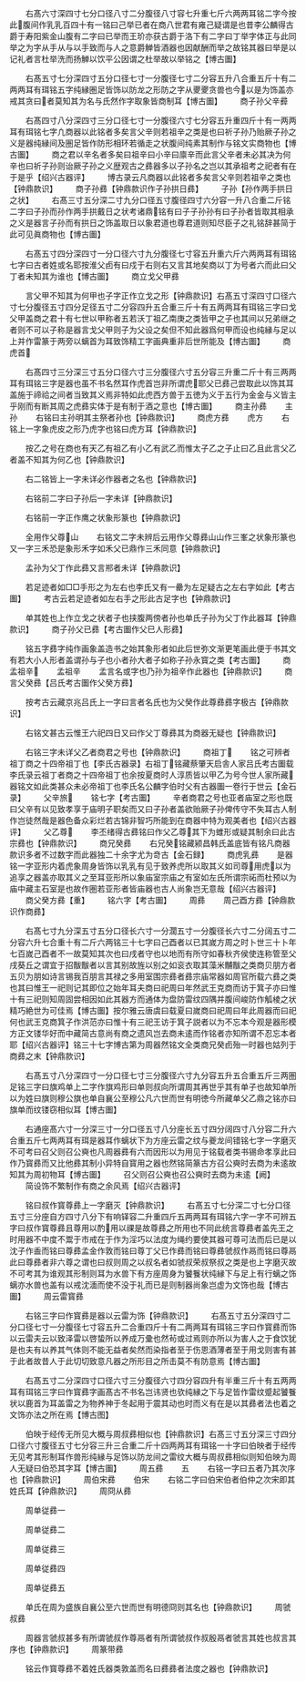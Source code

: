 <!-- { "loadSidebar": true } -->
　　右髙六寸深四寸七分口径八寸二分腹径八寸容七升重七斤六两两耳铭二字今按此腹间作乳乳百四十有一铭曰己举已者在商八世君有雍己疑谓是也昔李公麟得古爵于寿阳紫金山腹有二字曰已举而王玠亦获古爵于洛下有二字曰丁举字体正与此同举之为字从手从与以手致而与人之意爵觯皆酒器也因献酬而举之故铭其器曰举是以记礼者言杜举洗而扬觯以饮平公因谓之杜举故以举铭之【博古圗】





　　右髙五寸七分深四寸五分口径七寸一分腹径七寸二分容五升八合重五斤十有二两两耳有珥铭五字纯縁圏足皆饰以防龙之形防之字从夒夒贪兽也今以是为饰盖亦戒其贪曰者莫知其为名与氏然作字取象皆商制耳【博古圗】
　　商子孙父辛彛



　　右髙四寸八分深四寸三分口径七寸一分腹径六寸七分容五升重四斤十有一两两耳有珥铭七字凢商器以此铭者多矣言父辛则若祖辛之类是也曰祈子孙乃贻厥子孙之义是器纯縁间及圏足皆作防形相环若循走之状腹间纯素其制作与铭文实商物也【博古圗】
　　商之君以辛名者多矣曰祖辛曰小辛曰廪辛而此言父辛者未必其决为何辛也曰祈子孙则诒厥子孙之义歴观古之彞器多以子孙名之岂以其承祖考之祀者有在于是乎【绍兴古器评】
　　博古录云凡商器以此铭者多矣言父辛则若祖辛之类也【钟鼎款识】
　　商子孙彞【钟鼎款识作子孙拱日彞】
　　子孙【孙作两手拱日之状】
　　右髙三寸五分深二寸九分口径五寸腹径四寸六分容一升八合重二斤铭二字曰子孙而孙作两手拱戴日之状考诸鼎铭有曰子子孙孙有曰子孙者皆取其相承之义是器言子孙而有拱日之饰盖取日以象君道也尊君道则知尽臣子之礼铭辞甚简于此可见眞商物也【博古圗】




　　右髙五寸四分深四寸一分口径六寸九分腹径七寸容五升重六斤六两两耳有珥铭七字曰古者姓或名耶按淮父卣有曰戍于右则右又言其地矣商以丁为号者六而此曰父丁者未知其为谁也【博古圗】
　　商立戈父甲彞


　　言父甲不知其为何甲也子字正作立戈之形【钟鼎款识】右髙五寸深四寸口径六寸七分腹径五寸四分足径五寸二分容四升五合重三斤十有五两两耳有珥铭三字曰戈父甲盖商之君十有七世以甲称者五若沃丁祖乙南庚之类皆甲之子也其间以兄弟继之者则不可以子称是器言戈父甲则子为父设之矣但不知此器爲何甲而设也纯縁与足以上并作雷篆于两旁以螭首为耳致饰精工字画典重非后世所能及【博古圗】
　　商虎首


　　右髙四寸三分深三寸五分口径六寸三分腹径六寸五分容三升重二斤十有三两两耳有珥铭三字是器也虽不书名然耳作虎首岂非所谓虎耶父已彞己尝取此以饰其耳盖施于禘祫之间者当致其义焉非特如此虎西方兽于五徳为义于五行为金金与义皆主乎刚而有断其周之虎彞实体于是有制于酒之意也【博古圗】
　　商主孙彞
　　主孙
　　右铭曰主孙明其主祭者孙也【钟鼎款识】
　　商虎方彞
　　虎方
　　右铭上一字象虎皮之形乃虎字也铭曰虎方耳【钟鼎款识】


　　按乙之号在商也有天乙有祖乙有小乙有武乙而惟太子乙之子止曰乙且此言父乙者盖不知其为何乙也【钟鼎款识】






　　右二铭皆上一字未详必作器者之名也【钟鼎款识】



　　右铭前二字曰子孙后一字未详【钟鼎款识】



　　右铭前一字正作鹰之状象形篆也【钟鼎款识】




　　全用作父尊山
　　右铭文二字未辨后云用作父尊彞山山作三峯之状象形篆也又一字三禾恐是象形禾字如禾父已鼎作三禾同意【钟鼎款识】




　　孟孙为父丁作此彞又言郱者未详【钟鼎款识】




　　若足迹者如□□手形之为左右也李氏又有一罍为左足疑古之左右字如此【考古圗】
　　考古云若足迹者如左右手之形此古足字也【钟鼎款识】



　　单其姓也上作立戈之状者子也挟腹两傍者孙也单氏子孙为父丁作此器耳【钟鼎款识】
　　商子孙父已彞【考古圗作父巳人形彞】


　　铭五字彞字纯作画象盖造书之始其象形者如此后世弥文渐更笔画此便于书其文有若大小人形者盖谓孙与子也小者孙大者子如称子孙永寳之类【考古圗】
　　商孟祖辛
　　孟祖辛
　　孟言名或字也乃孙为祖辛作此器也【钟鼎款识】
　　商言父癸彞【吕氏考古圗作父癸方彞】


　　按考古云藏京兆吕氏上一字曰言者名氏也为父癸作此尊彞彞字极古【钟鼎款识】











　　右铭文甚古云惟王六祀四日又曰作父丁尊彞其为商器无疑也【钟鼎款识】




　　右铭三字未详父乙者商君之号也【钟鼎款识】
　　商祖丁
　　铭之可辨者祖丁商之十四帝祖丁也【李氏古器录】右祖丁铭藏蔡肇天启舎人家吕氏考古圗载李氏录云祖丁者商之十四帝祖丁也余按夏商时人淳质皆以甲乙为号今世人家所藏器铭文如此类甚众未必帝祖丁也李氏名公麟字伯时父有古器圗一卷行于世云【金石录】
　　父辛旅
　　铭七字【考古圗】
　　辛者商君之号也亚者庙室之形也既曰父辛有以见致孝享于庙明子职矣而又曰子孙者盖欲贻厥子孙俾传守不失耳古人制作岂徒然哉是器色备众彩烂若古锦非智巧所能到在商器中特为观美者也【绍兴古器评】
　　父乙尊
　　李丕绪得古彞铭曰作父乙尊其下为蜼形或疑其制余曰此古宗彞也【钟鼎款识】
　　商兄癸彞
　　右兄癸铭藏颍昌韩氏盖底皆有铭凡商器款识多者不过数字而此器独二十余字尤为竒古【金石録】
　　商虎乳彞
　　是器铭一字亚形内着虎象周身皆饰以乳乳有见于致养虎所以取其义如司尊用虎以为追享之器盖亦取其义之至耳亚形所以象庙室宗庙之有室如左氏所谓宗祏而杜预以为庙中藏主石室是也故作圏若亚形者皆庙器也古人尚象岂无意哉【绍兴古器评】
　　商父癸方彞【重】
　　铭六字【考古圗】
　　周彞
　　周己酉方彞【钟鼎款识作商彞】










　　右髙七寸九分深五寸五分口径长六寸一分濶五寸一分腹径长六寸二分阔五寸二分容六升七合重十有二斤六两铭三十七字曰己酉者以已其嵗方周之时卜世三十卜年七百嵗己酉者不一故莫知其次也曰戌者守也以地而有所守如春秋齐侯使连称管至父戌葵丘之谓宜于招黻黻者以言其别故旌以别之如衮衣取其藻米黼黻之类商贝朋方者五贝为朋如诗言锡我百朋言其禄之多用室围宗彞者彞宗庙常器如周官所载六彞之类也其曰惟王一祀则记其即位之始年耳夫商曰祀周曰年然武王克商而访于箕子亦曰惟十有三祀则知周固尝相因如此其器方而通体为盘防雷纹四隅并腹间峻防作觚棱之状精巧絶世为可佳焉【博古圗】按尔雅云唐虞曰载夏曰嵗商曰祀周曰年此周器而曰祀何也武王克商箕子作洪范亦曰惟十有三祀王访于箕子説者以为不忘本今观是器形模方正文镂华好而中藏简古意尚有商之遗风岂去商未逺而作铭者亦知所谓不忍忘本者耶【绍兴古器评】铭三十七字博古第为周器然铭文全类商兄癸卣殆一时器也姑列于商彞之末【钟鼎款识】



　　右髙五寸八分深四寸一分口径七寸三分腹径六寸九分容五升五合重五斤三两圏足铭三字曰旗鸡单上二字作旗鸡形曰单则叔向所谓周其再世乎其有单子也故知单所以为姓曰旗则穆公旗也单自襄公至穆公凡六世而世有明徳今所藏单父乙鼎之铭亦曰旗单而纹镂窃相似耳【博古圗】



　　右通座髙六寸一分深三寸一分口径五寸八分座长五寸四分阔四寸八分容二升六合重五斤七两两耳有珥是器耳作螭状下为方座云雷之纹与夔龙间错铭七字一字磨灭不可考曰召父则召公奭也凡周器彞有六而因形以为用见于铭载者类书锡命孝享此曰作乃寳彞而又比他彞其制小异特自寳用之器也然铭简篆古方召公奭时去商为未逺故知其为周初物耳【博古圗】
　　召父则召公奭也召公奭时去商为未逺【阙】
　　简设饰不繁制作有商之余风焉【绍兴古器评】




　　铭曰叔作寳尊彞上一字磨灭【钟鼎款识】
　　右髙五寸七分深二寸七分口径五寸三分座自方四寸八分下有响铎容二升重四斤五两两耳有珥铭六字一字不可辨五字曰叔作寳尊彞且尊用以酌用以祼是故尊彞之所用也不同此统言尊彞者盖先王之时用器不中度不鬻于市戒在于作为淫巧以法度为绳约要使其器可尊可法而后已是以沈子作盉而铭曰尊彞孟金作敦而铭曰尊丁父已作彞而铭曰尊彞虢叔作鬲而铭曰尊鬲此曰尊彞者非六尊之谓也曰叔则周之以叔名者如虢叔荣叔祭叔之类是也上字磨灭故不可考其为谁观其形制则耳为水兽下有方座周身为饕餮状纯縁下与足上有行螭之饰螭亦水兽也盖有以戒沈湎而使不没于礼而已是则制器尚象岂虚为文饰也哉【博古圗】
　　周云雷寳彞


　　右铭三字曰作寳彞是器以云雷为饰【钟鼎款识】
　　右髙五寸五分深四寸二分口径七寸一分腹径七寸容五升二合重四斤十有二两两耳有珥铭三字曰作寳彞而饰以云雷夫云以致泽雷以啓蛰所以养成万彚也然茍或过焉则亦所以为害人之于食饮犹是也夫有以养其气体则不能无益者矣然而染指者至于伤恩酒薄者至于用戈则害有甚于此者故昔人于此切切致意凡器之所形目之所击莫不有防意焉【博古圗】



　　右髙五寸二分深四寸口径六寸三分腹径六寸四分容四升有半重三斤十有五两两耳有珥铭三字曰作寳彞字画髙古不书名岂讳贤也欤纯縁之下与足皆作雷纹蹙起饕餮状以鹿首为耳盖雷之为物养神于冬起用于震其动也时而义有在是以其彞者法也着之文饰亦法之所在焉【博古图】



　　伯映于经传无所见大概与周叔彞相似也【钟鼎款识】右髙三寸五分深三寸四分口径六寸腹径五寸七分容三升三合重二斤十四两两耳有珥铭一十字曰伯映者于经传无见考其形制耳作兽形纯縁与足饰以防龙间之雷纹大概与周叔彞相似则知伯映为周人无疑曰伯恐其字耳【博古圗】
　　周五彞
　　五
　　右铭一字曰五者乃其次序也【钟鼎款识】
　　周伯宋彞
　　伯宋
　　右铭二字曰伯宋伯者伯仲之次宋即其姓氏耳【钟鼎款识】
　　周冏从彞


　　周单従彞一


　　周单従彞二


　　周单従彞三


　　周单従彞四


　　周单従彞五


　　单氏在周为盛族自襄公至六世而世有明德冏则其名也【钟鼎款识】
　　周虢叔彞


　　周器言虢叔甚多有所谓虢叔作尊鬲者有所谓虢叔作叔殷鬲者虢言其姓也叔言其序也【钟鼎款识】
　　周篆带彞


　　铭云作寳尊彞不着姓氏器类敦盖而名曰彞彞者法度之器也【钟鼎款识】
